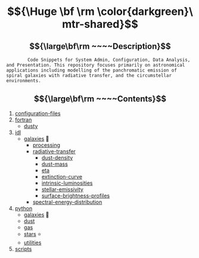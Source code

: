 # $${\Huge \bf \rm \color{darkgreen}\ mtr-shared}$$ 

## $${\large\bf\rm ~~~~Description}$$ 

            Code Snippets for System Admin, Configuration, Data Analysis, and Presentation. This repository focuses primarily on astronomical applications including modelling of the panchromatic emission of spiral galaxies with radiative transfer, and the circumstellar environments.

## $${\large\bf\rm ~~~~Contents}$$ 

1. <a href="https://github.com/mtrushton/mtr-shared/tree/main/configuration-files">configuration-files</a>
2. <a href="https://github.com/mtrushton/mtr-shared/tree/main/fortran">fortran</a>
   -  <a href="https://github.com/mtrushton/mtr-shared/tree/main/fortran/dusty">dusty</a>
4. <a href="https://github.com/mtrushton/mtr-shared/tree/main/idl">idl</a>
   - <a href="https://github.com/mtrushton/mtr-shared/tree/main/idl/galaxies">galaxies</a> 🌌
     - <a href="https://github.com/mtrushton/mtr-shared/tree/main/idl/galaxies/processing">processing</a>
     - <a href="https://github.com/mtrushton/mtr-shared/tree/main/idl/galaxies/radiative-transfer">radiative-transfer</a>
       - <a href="https://github.com/mtrushton/mtr-shared/tree/main/idl/galaxies/radiative-transfer/dust-density">dust-density</a>
       -  <a href="https://github.com/mtrushton/mtr-shared/tree/main/idl/galaxies/radiative-transfer/dust-mass">dust-mass</a>
       - <a href="https://github.com/mtrushton/mtr-shared/tree/main/idl/galaxies/radiative-transfer/eta">eta</a>
       - <a href="https://github.com/mtrushton/mtr-shared/tree/main/idl/galaxies/radiative-transfer/extinction-curve">extinction-curve</a>
       - <a href="https://github.com/mtrushton/mtr-shared/tree/main/idl/galaxies/radiative-transfer/intrinsic-luminosities">intrinsic-luminosities</a>
       - <a href="https://github.com/mtrushton/mtr-shared/tree/main/idl/galaxies/radiative-transfer/stellar-emissivity">stellar-emissivity</a>
       - <a href="https://github.com/mtrushton/mtr-shared/tree/main/idl/galaxies/radiative-transfer/surface-brightness-profiles">surface-brightness-profiles</a>
     - <a href="https://github.com/mtrushton/mtr-shared/tree/main/idl/galaxies/spectral-energy-distribution">spectral-energy-distribution</a>
6. <a href="https://github.com/mtrushton/mtr-shared/tree/main/python">python</a>
   -  <a href="https://github.com/mtrushton/mtr-shared/tree/main/python/galaxies">galaxies</a> 🌌
     - <a href="https://github.com/mtrushton/mtr-shared/tree/main/python/galaxies/dust">dust</a>
     - <a href="https://github.com/mtrushton/mtr-shared/tree/main/python/galaxies/gas">gas</a>
   -  <a href="https://github.com/mtrushton/mtr-shared/tree/main/python/stars">stars</a> ⭐
   - <a href="https://github.com/mtrushton/mtr-shared/tree/main/python/utilities">utilities</a>
7.  <a href="https://github.com/mtrushton/mtr-shared/tree/main/scripts">scripts</a>
